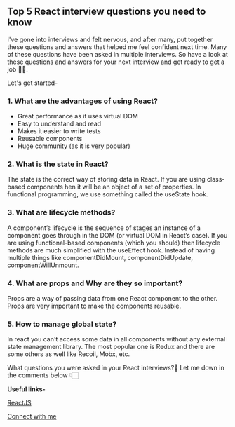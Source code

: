 ## Top 5 React interview questions you need to know

I've gone into interviews and felt nervous, and after many, put together these questions and answers that helped me feel confident next time. Many of these questions have been asked in multiple interviews. So have a look at these questions and answers for your next interview and get ready to get a job ✊🏻.

Let's get started-

### 1. What are the advantages of using React?
- Great performance as it uses virtual DOM
- Easy to understand and read
- Makes it easier to write tests
- Reusable components
- Huge community (as it is very popular)


### 2. What is the state in React?
The state is the correct way of storing data in React. If you are using class-based components hen it will be an object of a set of properties. In functional programming, we use something called the useState hook. 

### 3. What are lifecycle methods?
A component’s lifecycle is the sequence of stages an instance of a component goes through in the DOM (or virtual DOM in React’s case). If you are using functional-based components (which you should) then lifecycle methods are much simplified with the useEffect hook. Instead of having multiple things like componentDidMount, componentDidUpdate, componentWillUnmount.

### 4. What are props and Why are they so important?
Props are a way of passing data from one React component to the other. Props are very important to make the components reusable.

### 5. How to manage global state?
In react you can't access some data in all components without any external state management library. The most popular one is Redux and there are some others as well like Recoil, Mobx, etc.

What questions you were asked in your React interviews?🤔
Let me down in the comments below 👇🏻


**Useful links-**

 [ReactJS](https://reactjs.org/) 

 [Connect with me](https://avneesh-links.vercel.app/) 

